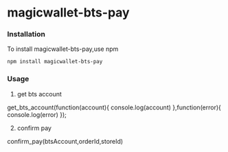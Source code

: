 # magicwallet-bts-pay 

### Installation
To install magicwallet-bts-pay,use npm

```
npm install magicwallet-bts-pay 
```

### Usage

1. get bts account

get_bts_account(function(account){
  console.log(account)
},function(error){
  console.log(error)
});


2. confirm pay

confirm_pay(btsAccount,orderId,storeId)